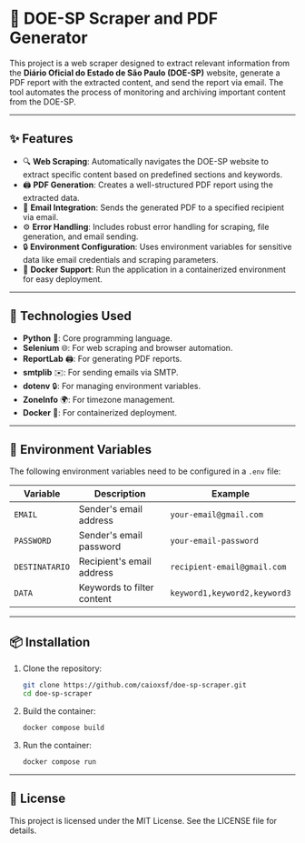 # 📰 DOE-SP Scraper and PDF Generator

This project is a web scraper designed to extract relevant information from the **Diário Oficial do Estado de São Paulo (DOE-SP)** website, generate a PDF report with the extracted content, and send the report via email. The tool automates the process of monitoring and archiving important content from the DOE-SP.

---

## ✨ Features

- 🔍 **Web Scraping**: Automatically navigates the DOE-SP website to extract specific content based on predefined sections and keywords.
- 🖨️ **PDF Generation**: Creates a well-structured PDF report using the extracted data.
- 📧 **Email Integration**: Sends the generated PDF to a specified recipient via email.
- ⚙️ **Error Handling**: Includes robust error handling for scraping, file generation, and email sending.
- 🔒 **Environment Configuration**: Uses environment variables for sensitive data like email credentials and scraping parameters.
- 🐳 **Docker Support**: Run the application in a containerized environment for easy deployment.


---

## 🚀 Technologies Used

- **Python** 🐍: Core programming language.
- **Selenium** 🌐: For web scraping and browser automation.
- **ReportLab** 🖨️: For generating PDF reports.
- **smtplib** ✉️: For sending emails via SMTP.
- **dotenv** 🔒: For managing environment variables.
- **ZoneInfo** 🌍: For timezone management.
- **Docker** 🐳: For containerized deployment.

---

## 🔑 Environment Variables

The following environment variables need to be configured in a `.env` file:

| **Variable**   | **Description**                     | **Example**                |
|----------------|-------------------------------------|----------------------------|
| `EMAIL`        | Sender's email address             | `your-email@gmail.com`     |
| `PASSWORD`     | Sender's email password            | `your-email-password`      |
| `DESTINATARIO` | Recipient's email address          | `recipient-email@gmail.com`|
| `DATA`         | Keywords to filter content         | `keyword1,keyword2,keyword3`|


---

## 📦 Installation

1. Clone the repository:
   ```bash
   git clone https://github.com/caioxsf/doe-sp-scraper.git
   cd doe-sp-scraper
2. Build the container:
   ```bash
   docker compose build
3. Run the container:
    ```bash
   docker compose run
---

## 📜 License
This project is licensed under the MIT License. See the LICENSE file for details.

